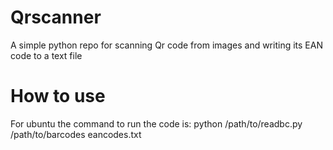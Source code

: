 # Qrscanner
A simple python repo for scanning Qr code from images and writing its EAN code to a text file
# How to use
For ubuntu the command to run the code is:
python <space> /path/to/readbc.py <space> /path/to/barcodes <space> eancodes.txt
